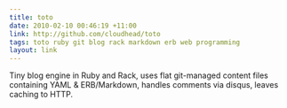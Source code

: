 ```yaml
---
title: toto
date: 2010-02-10 00:46:19 +11:00
link: http://github.com/cloudhead/toto
tags: toto ruby git blog rack markdown erb web programming
layout: link
---
```

Tiny blog engine in Ruby and Rack, uses flat git-managed content files containing YAML & ERB/Markdown, handles comments via disqus, leaves caching to HTTP.
